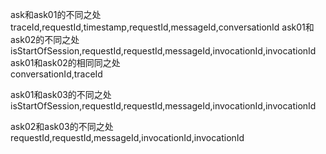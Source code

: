 ask和ask01的不同之处
traceId,requestId,timestamp,requestId,messageId,conversationId
ask01和ask02的不同之处  
isStartOfSession,requestId,requestId,messageId,invocationId,invocationId
ask01和ask02的相同同之处  
conversationId,traceId  

ask01和ask03的不同之处  
isStartOfSession,requestId,requestId,messageId,invocationId,invocationId

ask02和ask03的不同之处
requestId,requestId,messageId,invocationId,invocationId